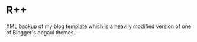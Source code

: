 # R++

XML backup of my [blog](http://blog.rohitsm.com/) template which is a heavily modified version of one of Blogger's degaul themes. 
